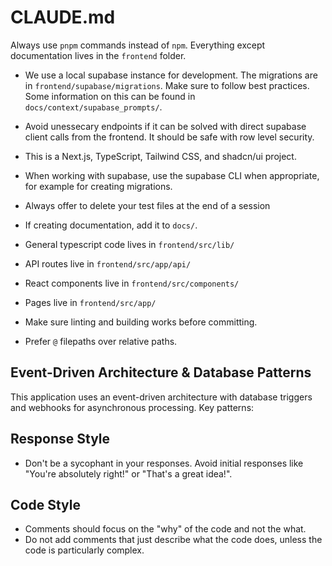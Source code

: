 # CLAUDE.md

Always use `pnpm` commands instead of `npm`. Everything except documentation lives in the `frontend` folder.

- We use a local supabase instance for development. The migrations are in `frontend/supabase/migrations`. Make sure to follow best practices. Some information on this can be found in `docs/context/supabase_prompts/`.

- Avoid unessecary endpoints if it can be solved with direct supabase client calls from the frontend. It should be safe with row level security.

- This is a Next.js, TypeScript, Tailwind CSS, and shadcn/ui project.

- When working with supabase, use the supabase CLI when appropriate, for example for creating migrations.

- Always offer to delete your test files at the end of a session

- If creating documentation, add it to `docs/`.

- General typescript code lives in `frontend/src/lib/`
- API routes live in `frontend/src/app/api/`
- React components live in `frontend/src/components/`
- Pages live in `frontend/src/app/`

- Make sure linting and building works before committing.

- Prefer `@` filepaths over relative paths.

## Event-Driven Architecture & Database Patterns

This application uses an event-driven architecture with database triggers and webhooks for asynchronous processing. Key patterns:

## Response Style
- Don't be a sycophant in your responses. Avoid initial responses like "You're  absolutely right!" or "That's a great idea!".

## Code Style
- Comments should focus on the "why" of the code and not the what.
- Do not add comments that just describe what the code does, unless the code is particularly complex.
